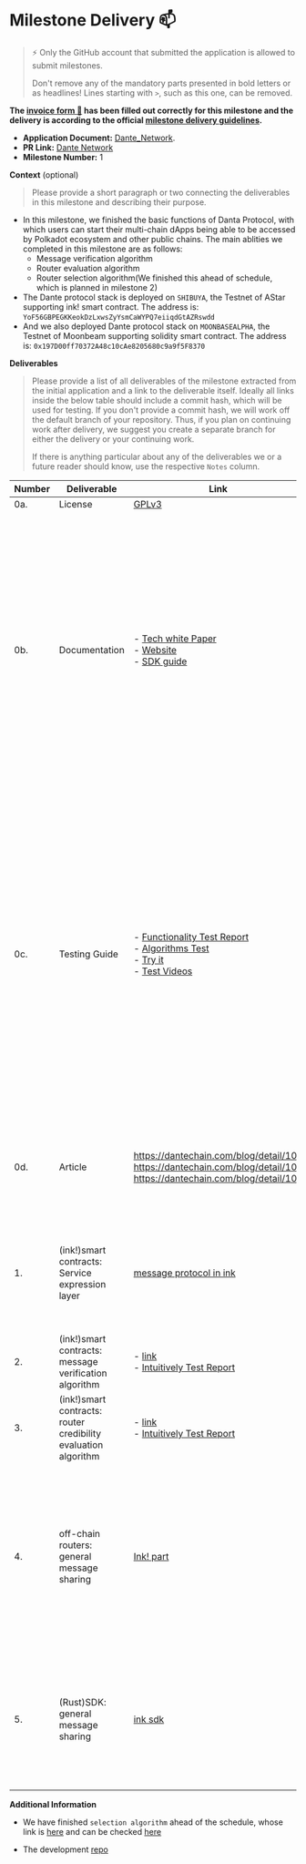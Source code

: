 # Milestone Delivery :mailbox:

> ⚡ Only the GitHub account that submitted the application is allowed to submit milestones. 
> 
> Don't remove any of the mandatory parts presented in bold letters or as headlines! Lines starting with `>`, such as this one, can be removed.

**The [invoice form :pencil:](https://docs.google.com/forms/d/e/1FAIpQLSfmNYaoCgrxyhzgoKQ0ynQvnNRoTmgApz9NrMp-hd8mhIiO0A/viewform) has been filled out correctly for this milestone and the delivery is according to the official [milestone delivery guidelines](https://github.com/w3f/Grants-Program/blob/master/docs/milestone-deliverables-guidelines.md).**  

* **Application Document:** [Dante_Network](https://github.com/w3f/Grants-Program/blob/master/applications/Dante_Network.md).
* **PR Link:** [Dante Network](https://github.com/w3f/Grants-Program/pull/895)
* **Milestone Number:** 1

**Context** (optional)
> Please provide a short paragraph or two connecting the deliverables in this milestone and describing their purpose.

* In this milestone, we finished the basic functions of Danta Protocol, with which users can start their multi-chain dApps being able to be accessed by Polkadot ecosystem and other public chains. The main ablities we completed in this milestone are as follows:
  * Message verification algorithm
  * Router evaluation algorithm
  * Router selection algorithm(We finished this ahead of schedule, which is planned in milestone 2)
* The Dante protocol stack is deployed on `SHIBUYA`, the Testnet of AStar supporting ink! smart contract. The address is: `YoF56GBPEGKKeokDzLxwsZyYsmCaWYPQ7eiiqdGtAZRswdd`
* And we also deployed Dante protocol stack on `MOONBASEALPHA`, the Testnet of Moonbeam supporting solidity smart contract. The address is: `0x197D00ff70372A48c10cAe8205680c9a9f5F8370`

**Deliverables**
> Please provide a list of all deliverables of the milestone extracted from the initial application and a link to the deliverable itself. Ideally all links inside the below table should include a commit hash, which will be used for testing. If you don't provide a commit hash, we will work off the default branch of your repository. Thus, if you plan on continuing work after delivery, we suggest you create a separate branch for either the delivery or your continuing work. 
> 
> If there is anything particular about any of the deliverables we or a future reader should know, use the respective `Notes` column.

| Number | Deliverable |     Link      | Notes |
| ------------- | ------------- | ------------- |------------- |
| 0a. | License | [GPLv3](https://github.com/dantenetwork/protocol-stack-for-ink/blob/feature-evaluation/LICENSE) | GPLv3  |
| 0b. | Documentation | - [Tech white Paper](https://github.com/dantenetwork/Pitch-Deck/blob/main/Dante%20Network%EF%BC%9AThe%20_Internet%20protocol%20stack_%20of%20Web3.pdf) <br> - [Website](https://www.dantechain.com/) <br> - [SDK guide](https://github.com/dantenetwork/ink-sdk) | We provide docs to explain the principle of Danta Protocol in technology white paper. <br> We create a official website to show general informations of Dante Network. <br> We provide a SDK that is very easy to use, users can build their multi-chain dApps with just three convenient interfaces described in SDK doc.|
| 0c. | Testing Guide | - [Functionality Test Report](https://docs.google.com/document/d/1Mc_VorQ5m5GMMtNKhW_KcI60Pwx681Ur5rjMrp1s38k/edit?usp=sharing) <br> - [Algorithms Test](https://github.com/dantenetwork/protocol-stack-for-ink/tree/main/contracts/algorithm) <br> - [Try it]() <br> - [Test Videos](https://dante-network.oss-cn-hangzhou.aliyuncs.com/Prototype_Multichain_SmartContract_invocation%20.mp4) | The `Functionality Test Report` is to check the basic functions. <br>The  `Algoritms Test` is to make users more intuitively to understand how the underly algorithms work. <br>The `Try it` provides some test applications to check the basic functions of Dante Protocol. <br> We also provide a video to show how Danta protocol works both on ink! and solidity. |
| 0d. | Article | https://dantechain.com/blog/detail/101 <br> https://dantechain.com/blog/detail/103 <br> https://dantechain.com/blog/detail/109 | This is a series of articles explaining how Dante Protocol Stack works from a high-level perspective. |
| 1. | (ink!)smart contracts: Service expression layer | [message protocol in ink](https://github.com/dantenetwork/message-ink/tree/develop) | Defines a simple message protocol for ink! smart contracts interacting with other smart contracts deployed on other chains. |
| 2. | (ink!)smart contracts: message verification algorithm | - [link](https://github.com/dantenetwork/protocol-stack-for-ink/blob/c46af9610cd06b672226967f85d4c10351f787d0/contracts/cross-chain/lib.rs#L296) <br> - [Intuitively Test Report](https://github.com/dantenetwork/protocol-stack-for-ink/tree/main/contracts/algorithm#message-verification) | One of the basic algorithms of Dante Protocol.|  
| 3. | (ink!)smart contracts: router credibility evaluation algorithm | - [link](https://github.com/dantenetwork/protocol-stack-for-ink/blob/c46af9610cd06b672226967f85d4c10351f787d0/contracts/cross-chain/lib.rs#L355) <br> - [Intuitively Test Report](https://github.com/dantenetwork/protocol-stack-for-ink/tree/main/contracts/algorithm#router-evaluation) |  One of the basic algorithms of Dante Protocol.|
| 4. | off-chain routers: general message sharing | [Ink! part](https://github.com/dantenetwork/protocol-stack-for-ink/tree/green-leaf/leaf) | Off-Chain routers are working background. In this stage, we deployed three routers to encode/decode and delivery messages between different chains. The code shows the ink! part of the routers. |
| 5. | (Rust)SDK: general message sharing | [ink sdk](https://github.com/dantenetwork/ink-sdk) | This SDK shows how to build an ink! smart contract offering the ability to cooperate with other smart contracts deployed on other public chains.|

**Additional Information**

* We have finished `selection algorithm` ahead of the schedule, whose link is [here](https://github.com/dantenetwork/protocol-stack-for-ink/blob/c46af9610cd06b672226967f85d4c10351f787d0/contracts/cross-chain/lib.rs#L657) and can be checked [here](https://github.com/dantenetwork/protocol-stack-for-ink/tree/main/contracts/algorithm#router-selection)

* The development [repo](https://github.com/dantenetwork/protocol-stack-for-ink/tree/feature-evaluation) 
